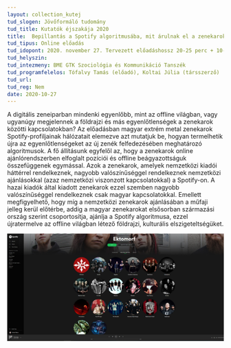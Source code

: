 ```yaml
---
layout: collection_kutej
tud_slogen: Jövőformáló tudomány
tud_title: Kutatók éjszakája 2020
title:  Bepillantás a Spotify algoritmusába, mit árulnak el a zenekarok közötti kapcsolatok hálózatai? 
tud_tipus: Online előadás
tud_idopont: 2020. november 27. Tervezett előadáshossz 20-25 perc + 10-15 perc beszélgetés a hallgatósággal (a pontos időpont hamarosan meghirdetésre kerül)
tud_helyszin:
tud_intezmeny: BME GTK Szociológia és Kommunikáció Tanszék
tud_programfelelos: Tófalvy Tamás (előadó), Koltai Júlia (társszerző)
tud_url:
tud_reg: Nem
date: 2020-10-27
---
```


A digitális zeneiparban mindenki egyenlőbb, mint az offline világban, vagy ugyanúgy megjelennek a földrajzi és más egyenlőtlenségek a zenekarok közötti kapcsolatokban? Az előadásban magyar extrém metal zenekarok Spotify-profiljainak hálózatait elemezve azt mutatjuk be, hogyan termelhetik újra az egyenlőtlenségeket az új zenék felfedezésében meghatározó algoritmusok. A fő állításunk egyfelől az, hogy a zenekarok online ajánlórendszerben elfoglalt pozíciói és offline beágyazottságuk összefüggenek egymással. Azok a zenekarok, amelyek nemzetközi kiadói háttérrel rendelkeznek, nagyobb valószínűséggel rendelkeznek nemzetközi ajánlásokkal (azaz nemzetközi viszonzott kapcsolatokkal) a Spotify-on. A hazai kiadók által kiadott zenekarok ezzel szemben nagyobb valószínűséggel rendelkeznek csak magyar kapcsolatokkal. Emellett megfigyelhető, hogy míg a nemzetközi zenekarok ajánlásában a műfaji jelleg kerül előtérbe, addig a magyar zenekarokat elsősorban származási ország szerint csoportosítja, ajánlja a Spotify algoritmusa, ezzel újratermelve az offline világban létező földrajzi, kulturális elszigeteltségüket.


<img src="images/ektomorf_screenshot.jpg" max-width="500" class="center"> 
